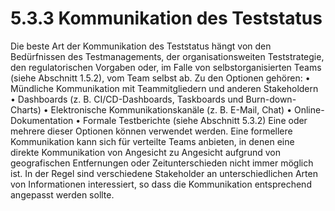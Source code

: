 # 5.3.3 Kommunikation des Teststatus

Die beste Art der Kommunikation des Teststatus hängt von den Bedürfnissen des
Testmanagements, der organisationsweiten Teststrategie, den regulatorischen Vorgaben
oder, im Falle von selbstorganisierten Teams (siehe Abschnitt 1.5.2), vom Team selbst ab. Zu
den Optionen gehören:
• Mündliche Kommunikation mit Teammitgliedern und anderen Stakeholdern
• Dashboards (z. B. CI/CD-Dashboards, Taskboards und Burn-down-Charts)
• Elektronische Kommunikationskanäle (z. B. E-Mail, Chat)
• Online-Dokumentation
• Formale Testberichte (siehe Abschnitt 5.3.2)
Eine oder mehrere dieser Optionen können verwendet werden. Eine formellere
Kommunikation kann sich für verteilte Teams anbieten, in denen eine direkte Kommunikation
von Angesicht zu Angesicht aufgrund von geografischen Entfernungen oder Zeitunterschieden
nicht immer möglich ist. In der Regel sind verschiedene Stakeholder an unterschiedlichen
Arten von Informationen interessiert, so dass die Kommunikation entsprechend angepasst
werden sollte. 